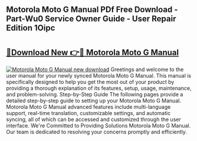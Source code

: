 ## Motorola Moto G Manual PDf Free Download - Part-Wu0 Service Owner Guide - User Repair Edition 1Oipc

# <h2><a href="http://cf12.oget.top/?id=Motorola+Moto+G+Manual">🔗Download New 👉🔴 Motorola Moto G Manual</a></h2>

[![Motorola Moto G Manual new download](https://i.imgur.com/5g1atiW.png)](http://cf12.oget.top/?id=Motorola+Moto+G+Manual)
Greetings and welcome to the user manual for your newly synced Motorola Moto G Manual. This manual is specifically designed to help you get the most out of your product by providing a thorough explanation of its features, setup, usage, maintenance, and problem-solving. Step-by-Step Guide The following pages provide a detailed step-by-step guide to setting up your Motorola Moto G Manual. Motorola Moto G Manual advanced features include multi-language support, real-time translation, customizable settings, and automatic syncing, all of which can be accessed and customized through the user interface. We're Committed to Providing Solutions Motorola Moto G Manual. Our team is dedicated to resolving your concerns promptly and efficiently.
